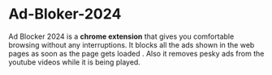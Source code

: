 # Ad-Bloker-2024
Ad Blocker 2024 is a **chrome extension** that gives you comfortable browsing without any interruptions. It blocks all the ads shown in the web pages as soon as the page gets loaded . Also it removes pesky ads from the youtube videos while it is being played.
